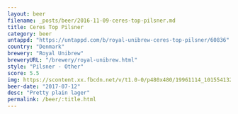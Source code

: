 ```yaml
---
layout: beer
filename: _posts/beer/2016-11-09-ceres-top-pilsner.md
title: Ceres Top Pilsner
category: beer
untappd: "https://untappd.com/b/royal-unibrew-ceres-top-pilsner/60836"
country: "Denmark"
brewery: "Royal Unibrew"
breweryURL: "/brewery/royal-unibrew.html"
style: "Pilsner - Other"
score: 5.5
img: https://scontent.xx.fbcdn.net/v/t1.0-0/p480x480/19961114_10155413265583745_2120728354928735284_n.jpg?oh=ead159deb3f1bcc0a0f4c212dfd7b172&oe=5B357EBE
beer-date: "2017-07-12"
desc: "Pretty plain lager"
permalink: /beer/:title.html
---
```

